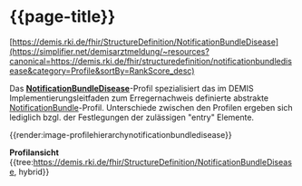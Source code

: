 # {{page-title}}
[https://demis.rki.de/fhir/StructureDefinition/NotificationBundleDisease](https://simplifier.net/demisarztmeldung/~resources?canonical=https://demis.rki.de/fhir/structuredefinition/notificationbundledisease&category=Profile&sortBy=RankScore_desc)

Das **[NotificationBundleDisease](https://simplifier.net/demisarztmeldung/~resources?canonical=https://demis.rki.de/fhir/structuredefinition/notificationbundledisease&category=Profile&sortBy=RankScore_desc)**-Profil spezialisiert das im DEMIS Implementierungsleitfaden zum Erregernachweis definierte abstrakte [NotificationBundle](https://simplifier.net/demis/~resources?canonical=https://demis.rki.de/fhir/structuredefinition/notificationbundle&category=Profile&sortBy=RankScore_desc)-Profil. Unterschiede zwischen den Profilen ergeben sich lediglich bzgl. der Festlegungen der zulässigen "entry" Elemente.

{{render:image-profilehierarchynotificationbundledisease}}

**Profilansicht**
{{tree:https://demis.rki.de/fhir/StructureDefinition/NotificationBundleDisease, hybrid}}
